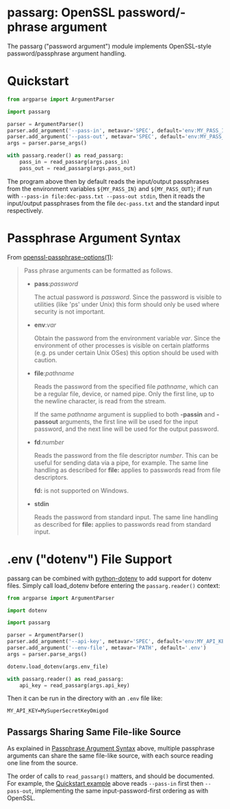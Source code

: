 # passarg: OpenSSL password/-phrase argument

The passarg ("password argument") module implements
OpenSSL-style password/passphrase argument handling.

# Quickstart

```python
from argparse import ArgumentParser

import passarg

parser = ArgumentParser()
parser.add_argument('--pass-in', metavar='SPEC', default='env:MY_PASS_IN')
parser.add_argument('--pass-out', metavar='SPEC', default='env:MY_PASS_OUT')
args = parser.parse_args()

with passarg.reader() as read_passarg:
    pass_in = read_passarg(args.pass_in)
    pass_out = read_passarg(args.pass_out)
```

The program above then by default reads the input/output passphrases
from the environment variables `${MY_PASS_IN}` and `${MY_PASS_OUT}`;
if run with `--pass-in file:dec-pass.txt --pass-out stdin`,
then it reads the input/output passphrases
from the file `dec-pass.txt` and the standard input respectively.

# Passphrase Argument Syntax

From [openssl-passphrase-options(1)]:

> Pass phrase arguments can be formatted as follows.
>
> * **pass**:*password*
>
>   The actual password is *password*.
>   Since the password is visible to utilities (like 'ps' under Unix)
>   this form should only be used where security is not important.
>
> * **env**:*var*
>
>   Obtain the password from the environment variable *var*.
>   Since the environment of other processes is visible on certain platforms
>   (e.g. ps under certain Unix OSes)
>   this option should be used with caution.
>
> * **file**:*pathname*
>
>   Reads the password from the specified file *pathname*,
>   which can be a regular file, device, or named pipe.
>   Only the first line, up to the newline character, is read from the stream.
>
>   If the same *pathname* argument is supplied
>   to both **-passin** and **-passout** arguments,
>   the first line will be used for the input password,
>   and the next line will be used for the output password.
>
> * **fd**:*number*
>
>   Reads the password from the file descriptor *number*.
>   This can be useful for sending data via a pipe, for example.
>   The same line handling as described for **file:** applies
>   to passwords read from file descriptors.
>
>   **fd:** is not supported on Windows.
>
> * **stdin**
>
>   Reads the password from standard input.
>   The same line handling as described for **file:** applies
>   to passwords read from standard input.

# .env ("dotenv") File Support

passarg can be combined with [python-dotenv] to add support for dotenv files.
Simply call load_dotenv before entering the `passarg.reader()` context:

```python
from argparse import ArgumentParser

import dotenv

import passarg

parser = ArgumentParser()
parser.add_argument('--api-key', metavar='SPEC', default='env:MY_API_KEY')
parser.add_argument('--env-file', metavar='PATH', default='.env')
args = parser.parse_args()

dotenv.load_dotenv(args.env_file)

with passarg.reader() as read_passarg:
    api_key = read_passarg(args.api_key)
```

Then it can be run in the directory with an `.env` file like:

```
MY_API_KEY=MySuperSecretKeyOmigod
```

## Passargs Sharing Same File-like Source

As explained in [Passphrase Argument Syntax](#passphrase-argument-syntax) above,
multiple passphrase arguments can share the same file-like source,
with each source reading one line from the source.

The order of calls to `read_passarg()` matters, and should be documented.
For example, the [Quickstart example](#quickstart) above
reads `--pass-in` first then `--pass-out`,
implementing the same input-password-first ordering as with OpenSSL.

[python-dotenv]: https://pypi.org/project/python-dotenv/
[openssl-passphrase-options(1)]: https://docs.openssl.org/3.3/man1/openssl-passphrase-options/
